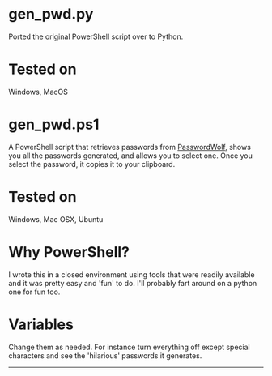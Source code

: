 # gen_pwd.py

Ported the original PowerShell script over to Python.  

# Tested on

Windows, MacOS

# gen_pwd.ps1

A PowerShell script that retrieves passwords from  <a href="https://passwordwolf.com" target="_blank">PasswordWolf</a>, shows you all the passwords generated, and allows you to select one.  Once you select the password, it copies it to your clipboard.

# Tested on

Windows, Mac OSX, Ubuntu

# Why PowerShell?

I wrote this in a closed environment using tools that were readily available and it was pretty easy and 'fun' to do.  I'll probably fart around on a python one for fun too.

# Variables

Change them as needed.  For instance turn everything off except special characters and see the 'hilarious' passwords it generates.

<hr>
